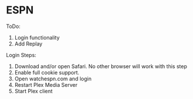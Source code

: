 ESPN
====

ToDo:
1. Login functionality
2. Add Replay

Login Steps:
1. Download and/or open Safari. No other browser will work with this step
2. Enable full cookie support.
3. Open watchespn.com and login
4. Restart Plex Media Server
5. Start Plex client
